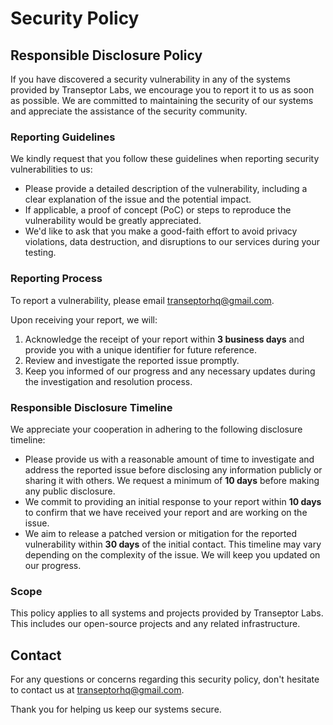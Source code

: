 # Security Policy

## Responsible Disclosure Policy

If you have discovered a security vulnerability in any of the systems provided by Transeptor Labs, we encourage you to report it to us as soon as possible. We are committed to maintaining the security of our systems and appreciate the assistance of the security community.

### Reporting Guidelines

We kindly request that you follow these guidelines when reporting security vulnerabilities to us:

- Please provide a detailed description of the vulnerability, including a clear explanation of the issue and the potential impact.
- If applicable, a proof of concept (PoC) or steps to reproduce the vulnerability would be greatly appreciated.
- We'd like to ask that you make a good-faith effort to avoid privacy violations, data destruction, and disruptions to our services during your testing.

### Reporting Process

To report a vulnerability, please email [transeptorhq@gmail.com](mailto:transeptorhq@gmail.com).

Upon receiving your report, we will:

1. Acknowledge the receipt of your report within **3 business days** and provide you with a unique identifier for future reference.
2. Review and investigate the reported issue promptly.
3. Keep you informed of our progress and any necessary updates during the investigation and resolution process.

### Responsible Disclosure Timeline

We appreciate your cooperation in adhering to the following disclosure timeline:

- Please provide us with a reasonable amount of time to investigate and address the reported issue before disclosing any information publicly or sharing it with others. We request a minimum of **10 days** before making any public disclosure.
- We commit to providing an initial response to your report within **10 days** to confirm that we have received your report and are working on the issue.
- We aim to release a patched version or mitigation for the reported vulnerability within **30 days** of the initial contact. This timeline may vary depending on the complexity of the issue. We will keep you updated on our progress.

### Scope

This policy applies to all systems and projects provided by Transeptor Labs. This includes our open-source projects and any related infrastructure.

## Contact

For any questions or concerns regarding this security policy, don't hesitate to contact us at [transeptorhq@gmail.com](mailto:transeptorhq@gmail.com).

Thank you for helping us keep our systems secure.
